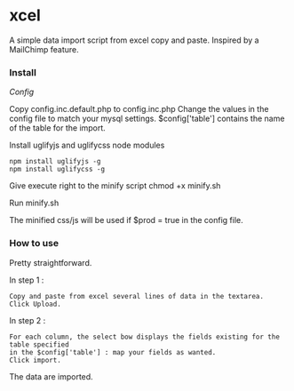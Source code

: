 xcel
====

A simple data import script from excel copy and paste. Inspired by a MailChimp feature.

### Install 

*Config*

Copy config.inc.default.php to config.inc.php
Change the values in the config file to match your mysql settings.
$config['table'] contains the name of the table for the import.

Install uglifyjs and uglifycss node modules

    npm install uglifyjs -g
    npm install uglifycss -g

Give execute right to the minify script
    chmod +x minify.sh

Run minify.sh

The minified css/js will be used if $prod = true in the config file.

### How to use

Pretty straightforward.

In step 1 :
	
	Copy and paste from excel several lines of data in the textarea.
	Click Upload.

In step 2 :

	For each column, the select bow displays the fields existing for the table specified
	in the $config['table'] : map your fields as wanted.
	Click import.

The data are imported.
